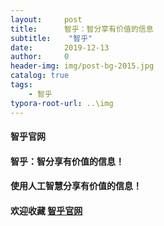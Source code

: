 ```yaml
---
layout:     post
title:      智乎：智分享有价值的信息
subtitle:    "智乎"
date:       2019-12-13
author:     0
header-img: img/post-bg-2015.jpg
catalog: true
tags:
    - 智乎
typora-root-url: ..\img
---
```


#### 智乎官网

#### 智乎：智分享有价值的信息！

#### 使用人工智慧分享有价值的信息！

#### 欢迎收藏  [智乎官网](http://zhihu.news/)
